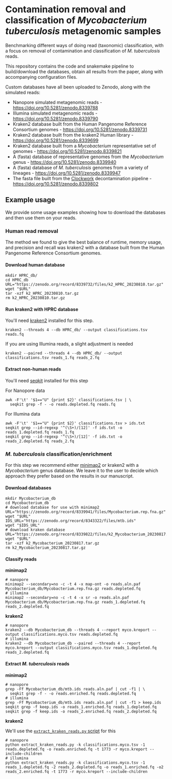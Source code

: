 # Contamination removal and classification of *Mycobacterium tuberculosis* metagenomic samples

Benchmarking different ways of doing read (taxonomic) classification, with a focus on
removal of contamination and classification of _M. tuberculosis_ reads.

This repository contains the code and snakemake pipeline to build/download the
databases, obtain all results from the paper, along with accompanying configuration
files.

Custom databases have all been uploaded to Zenodo, along with the simulated reads:

- Nanopore simulated metagenomic reads - https://doi.org/10.5281/zenodo.8339788
- Illumina simulated metagenomic reads - https://doi.org/10.5281/zenodo.8339790
- Kraken2 database built from the Human Pangenome Reference Consortium
  genomes - https://doi.org/10.5281/zenodo.8339731
- Kraken2 database built from the kraken2 Human
  library - https://doi.org/10.5281/zenodo.8339699
- Kraken2 database built from a *Mycobacterium* representative set of
  genomes - https://doi.org/10.5281/zenodo.8339821
- A (fasta) database of representative genomes from the *Mycobacterium*
  genus - https://doi.org/10.5281/zenodo.8339940
- A (fasta) database of *M. tuberculosis* genomes from a variety of
  lineages - https://doi.org/10.5281/zenodo.8339947
- The fasta file built from the [Clockwork](https://github.com/iqbal-lab-org/clockwork)
  decontamination pipeline - https://doi.org/10.5281/zenodo.8339802

## Example usage

We provide some usage examples showing how to download the databases and then use them
on your reads.

### Human read removal

The method we found to give the best balance of runtime, memory usage, and precision and
recall was kraken2 with a database built from the Human Pangenome Reference Consortium
genomes.

#### Download human database

```
mkdir HPRC_db/
cd HPRC_db
URL="https://zenodo.org/record/8339732/files/k2_HPRC_20230810.tar.gz"
wget "$URL"
tar -xzf k2_HPRC_20230810.tar.gz
rm k2_HPRC_20230810.tar.gz
```

#### Run kraken2 with HPRC database

You'll need [kraken2](https://github.com/DerrickWood/kraken2) installed for this step.

```
kraken2 --threads 4 --db HPRC_db/ --output classifications.tsv reads.fq
```

If you are using Illumina reads, a slight adjustment is needed

```
kraken2 --paired --threads 4 --db HPRC_db/ --output classifications.tsv reads_1.fq reads_2.fq
```

#### Extract non-human reads

You'll need [seqkit](https://github.com/shenwei356/seqkit) installed for this step

For Nanopore data

```
awk -F'\t' '$1=="U" {print $2}' classifications.tsv | \
  seqkit grep -f - -o reads.depleted.fq reads.fq
```

For Illumina data

```
awk -F'\t' '$1=="U" {print $2}' classifications.tsv > ids.txt
seqkit grep --id-regexp '^(\S+)/[12]' -f ids.txt -o reads_1.depleted.fq reads_1.fq
seqkit grep --id-regexp '^(\S+)/[12]' -f ids.txt -o reads_2.depleted.fq reads_2.fq
```

### *M. tuberculosis* classification/enrichment

For this step we recommend either [minimap2](https://github.com/lh3/minimap2) or kraken2
with a *Mycobacterium* genus database. We leave it to the user to decide which approach
they prefer based on the results in our manuscript.

#### Download databases

```
mkdir Mycobacterium_db
cd Mycobacterium_db
# download database for use with minimap2
URL="https://zenodo.org/record/8339941/files/Mycobacterium.rep.fna.gz"
wget "$URL"
IDS_URL="https://zenodo.org/record/8343322/files/mtb.ids"
wget "$IDS_URL"
# download kraken database
URL="https://zenodo.org/record/8339822/files/k2_Mycobacterium_20230817.tar.gz"
wget "$URL"
tar -xzf k2_Mycobacterium_20230817.tar.gz
rm k2_Mycobacterium_20230817.tar.gz
```

#### Classify reads

**minimap2**

```
# nanopore
minimap2 --secondary=no -c -t 4 -x map-ont -o reads.aln.paf Mycobacterium_db/Mycobacterium.rep.fna.gz reads.depleted.fq
# illumina
minimap2 --secondary=no -c -t 4 -x sr -o reads.aln.paf Mycobacterium_db/Mycobacterium.rep.fna.gz reads_1.depleted.fq reads_2.depleted.fq
```

**kraken2**

```
# nanopore
kraken2 --db Mycobacterium_db --threads 4 --report myco.kreport --output classifications.myco.tsv reads.depleted.fq
# illumina
kraken2 --db Mycobacterium_db --paired --threads 4 --report myco.kreport --output classifications.myco.tsv reads_1.depleted.fq reads_2.depleted.fq
```

#### Extract *M. tuberculosis* reads

**minimap2**

```
# nanopore
grep -Ff Mycobacterium_db/mtb.ids reads.aln.paf | cut -f1 | \
  seqkit grep -f - -o reads.enriched.fq reads.depleted.fq
# illumina
grep -Ff Mycobacterium_db/mtb.ids reads.aln.paf | cut -f1 > keep.ids
seqkit grep -f keep.ids -o reads_1.enriched.fq reads_1.depleted.fq
seqkit grep -f keep.ids -o reads_2.enriched.fq reads_2.depleted.fq
```

**kraken2**

We'll use
the [`extract_kraken_reads.py` script](https://github.com/jenniferlu717/KrakenTools#extract_kraken_readspy)
for this

```
# nanopore
python extract_kraken_reads.py -k classifications.myco.tsv -1 reads.depleted.fq -o reads.enriched.fq -t 1773 -r myco.kreport --include-children
# illumina
python extract_kraken_reads.py -k classifications.myco.tsv -1 reads_1.depleted.fq -2 reads_2.depleted.fq -o reads_1.enriched.fq -o2 reads_2.enriched.fq -t 1773 -r myco.kreport --include-children
```